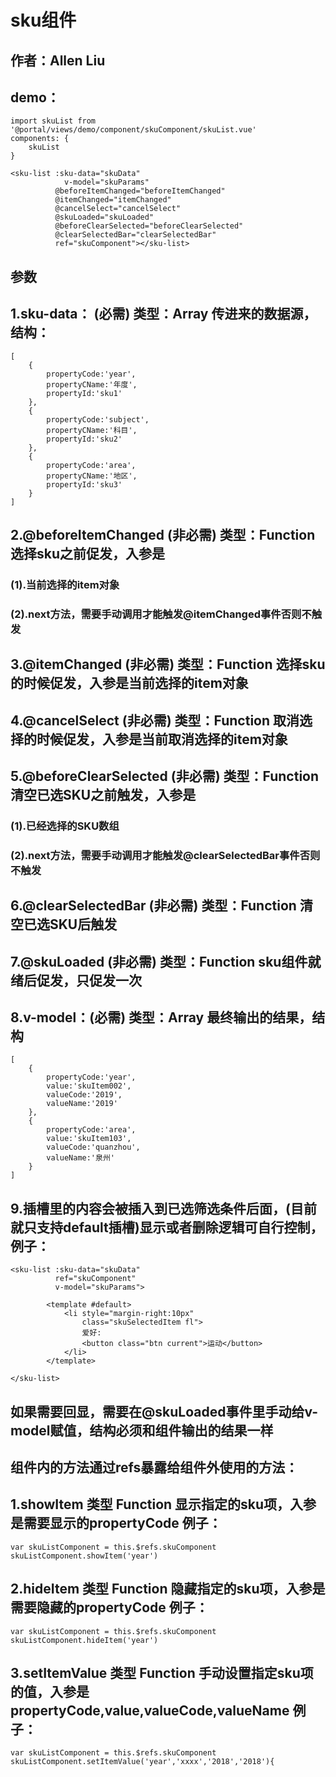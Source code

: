 # sku组件
## 作者：Allen Liu
## demo：

```
import skuList from '@portal/views/demo/component/skuComponent/skuList.vue'
components: {
    skuList
}
```

```
<sku-list :sku-data="skuData"
            v-model="skuParams"
          @beforeItemChanged="beforeItemChanged"
          @itemChanged="itemChanged"
          @cancelSelect="cancelSelect"
          @skuLoaded="skuLoaded"
          @beforeClearSelected="beforeClearSelected"
          @clearSelectedBar="clearSelectedBar"
          ref="skuComponent"></sku-list>
```
## 参数
## 1.sku-data： (必需) 类型：Array 传进来的数据源，结构：
```
[
    {
        propertyCode:'year',
        propertyCName:'年度',
        propertyId:'sku1'
    },
    {
        propertyCode:'subject',
        propertyCName:'科目',
        propertyId:'sku2'
    },
    {
        propertyCode:'area',
        propertyCName:'地区',
        propertyId:'sku3'
    }
]
```


## 2.@beforeItemChanged (非必需) 类型：Function 选择sku之前促发，入参是
### (1).当前选择的item对象
### (2).next方法，需要手动调用才能触发@itemChanged事件否则不触发
## 3.@itemChanged  (非必需) 类型：Function 选择sku的时候促发，入参是当前选择的item对象

## 4.@cancelSelect (非必需) 类型：Function 取消选择的时候促发，入参是当前取消选择的item对象

## 5.@beforeClearSelected (非必需) 类型：Function 清空已选SKU之前触发，入参是
### (1).已经选择的SKU数组
### (2).next方法，需要手动调用才能触发@clearSelectedBar事件否则不触发

## 6.@clearSelectedBar (非必需) 类型：Function 清空已选SKU后触发

## 7.@skuLoaded (非必需) 类型：Function sku组件就绪后促发，只促发一次

## 8.v-model：(必需) 类型：Array 最终输出的结果，结构

```
[
    {
        propertyCode:'year',
        value:'skuItem002',
        valueCode:'2019',
        valueName:'2019'
    },
    {
        propertyCode:'area',
        value:'skuItem103',
        valueCode:'quanzhou',
        valueName:'泉州'
    }
]
```

## 9.插槽里的内容会被插入到已选筛选条件后面，(目前就只支持default插槽)显示或者删除逻辑可自行控制，例子：
```
<sku-list :sku-data="skuData"
          ref="skuComponent"
          v-model="skuParams">

        <template #default>
            <li style="margin-right:10px"
                class="skuSelectedItem fl">
                爱好:
                <button class="btn current">运动</button>
            </li>
        </template>

</sku-list>
```



## 如果需要回显，需要在@skuLoaded事件里手动给v-model赋值，结构必须和组件输出的结果一样



## 组件内的方法通过refs暴露给组件外使用的方法：

## 1.showItem 类型 Function 显示指定的sku项，入参是需要显示的propertyCode 例子：

```
var skuListComponent = this.$refs.skuComponent
skuListComponent.showItem('year')
```

## 2.hideItem 类型 Function 隐藏指定的sku项，入参是需要隐藏的propertyCode 例子：
```
var skuListComponent = this.$refs.skuComponent
skuListComponent.hideItem('year')
```

## 3.setItemValue 类型 Function 手动设置指定sku项的值，入参是 propertyCode,value,valueCode,valueName   例子：
```
var skuListComponent = this.$refs.skuComponent
skuListComponent.setItemValue('year','xxxx','2018','2018'){
```
